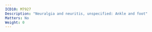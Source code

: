 ```yaml
---
ICD10: M7927
Description: "Neuralgia and neuritis, unspecified: Ankle and foot"
Matters: No
Weight: 0
---
```



